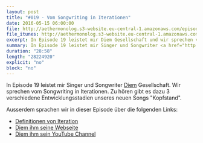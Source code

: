 ```yaml
---
layout: post
title: "#019 - Vom Songwriting in Iterationen"
date: 2016-05-15 06:00:00
file: http://aethermonolog.s3-website.eu-central-1.amazonaws.com/episodes/aethermonolog-019.mp3
file_itunes: http://aethermonolog.s3-website.eu-central-1.amazonaws.com/episserodes/aethermonolog-019.m4a
excerpt: In Episode 19 leistet mir Diem Gesellschaft und wir sprechen vom Songwriting in Iterationen. Auf die Ohren gibt es dazu verschiedene Entwicklungsstadien unseres neuen Songs Kopfstand.
summary: In Episode 19 leistet mir Singer und Songwriter <a href="http://diem-musik.de/">Diem</a> Gesellschaft und wir sprechen vom Songwriting in Iterationen. Zu hören gibt es dazu verschiedene Entwicklungsstadien unseres neuen Songs Kopfstand. Mehr Infos und verschiedene Dinge findest du auf <a href="http://aethermonolog.de">aethermonolog.de</a>
duration: "28:58"
length: "28224920"
explicit: "no"
block: "no"
---
```


In Episode 19 leistet mir Singer und Songwriter [Diem](http://diem-musik.de/) Gesellschaft. Wir sprechen vom Songwriting in Iterationen. Zu hören gibt es dazu 3 verschiedene Entwicklungsstadien unseres neuen Songs "Kopfstand".

Ausserdem sprachen wir in dieser Episode über die folgenden Links:

* [Definitionen von Iteration](https://de.wikipedia.org/wiki/Iteration)
* [Diem ihm seine Webseite](http://diem-musik.de)
* [Diem ihm sein YouTube Channel](https://www.youtube.com/channel/UCONYaNqDnjsfxIjkWgd_f8w)
